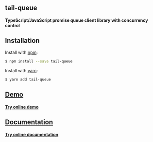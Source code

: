 ## tail-queue

#### TypeScript/JavaScript promise queue client library with concurrency control

## Installation

Install with [npm](https://www.npmjs.com):

```sh
$ npm install --save tail-queue
```

Install with [yarn](https://yarnpkg.com):

```sh
$ yarn add tail-queue
```

## [Demo](https://www.npmjs.com/package/tail-queue)

#### [Try online demo](https://www.npmjs.com/package/tail-queue)

## [Documentation](https://www.npmjs.com/package/tail-queue)

#### [Try online documentation](https://www.npmjs.com/package/tail-queue)
